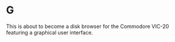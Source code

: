 # G

This is about to become a disk browser for the Commodore VIC-20
featuring a graphical user interface.
